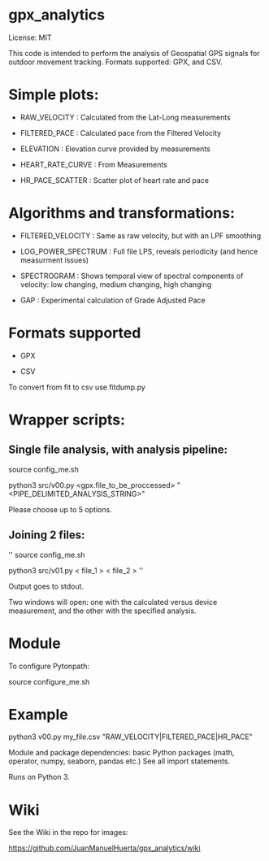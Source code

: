 # gpx_analytics

License: MIT

This code is intended to perform the analysis of Geospatial GPS signals for outdoor movement tracking.
Formats supported: GPX, and CSV.

# Simple plots:

- RAW_VELOCITY         :  Calculated from the Lat-Long measurements

- FILTERED_PACE        :  Calculated pace from the Filtered Velocity

- ELEVATION            :  Elevation curve provided by measurements

- HEART_RATE_CURVE     :  From Measurements

- HR_PACE_SCATTER      : Scatter plot of heart rate and pace

# Algorithms and transformations:

- FILTERED_VELOCITY    :  Same as raw velocity, but with an LPF smoothing

- LOG_POWER_SPECTRUM   :  Full file LPS, reveals periodicity (and hence measurment issues)

- SPECTROGRAM          :  Shows temporal view of spectral components of velocity: low changing, medium changing, high changing

- GAP                   : Experimental calculation of Grade Adjusted Pace

# Formats supported

- GPX

- CSV

To convert from fit to csv use fitdump.py



# Wrapper scripts:

## Single file analysis, with analysis pipeline:

source config_me.sh

python3 src/v00.py <gpx.file_to_be_proccessed>  "<PIPE_DELIMITED_ANALYSIS_STRING>"

Please choose up to 5 options.


## Joining 2 files:

''
source config_me.sh

python3 src/v01.py < file_1 > < file_2 >
''

Output goes to stdout.



Two windows will open: one with the calculated versus device measurement, and the other with the specified analysis.


#  Module

To configure Pytonpath:

source configure_me.sh




# Example

python3 v00.py my_file.csv  "RAW_VELOCITY|FILTERED_PACE|HR_PACE"

Module and package dependencies: basic Python packages (math, operator, numpy, seaborn, pandas etc.) See all import statements.

Runs on Python 3.

# Wiki

See the Wiki in the repo for images:

https://github.com/JuanManuelHuerta/gpx_analytics/wiki



